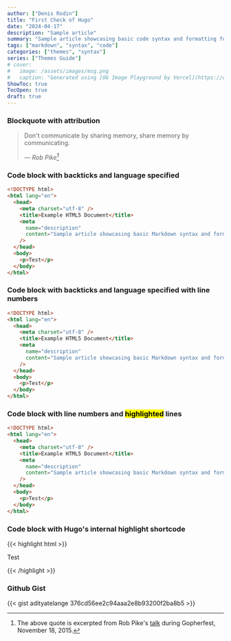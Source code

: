 ```yaml
---
author: ["Denis Rodin"]
title: "First Check of Hugo"
date: "2024-04-17"
description: "Sample article"
summary: "Sample article showcasing basic code syntax and formatting for HTML elements."
tags: ["markdown", "syntax", "code"]
categories: ["themes", "syntax"]
series: ["Themes Guide"]
# cover:
#   image: /assets/images/msg.png
#   caption: "Generated using [OG Image Playground by Vercel](https://og-playground.vercel.app/)"
ShowToc: true
TocOpen: true
draft: true
---
```


### Blockquote with attribution

> Don't communicate by sharing memory, share memory by communicating.
>
> — <cite>Rob Pike[^1]</cite>

[^1]: The above quote is excerpted from Rob Pike's [talk](https://www.youtube.com/watch?v=PAAkCSZUG1c) during Gopherfest, November 18, 2015.

### Code block with backticks and language specified

```html
<!DOCTYPE html>
<html lang="en">
  <head>
    <meta charset="utf-8" />
    <title>Example HTML5 Document</title>
    <meta
      name="description"
      content="Sample article showcasing basic Markdown syntax and formatting for HTML elements."
    />
  </head>
  <body>
    <p>Test</p>
  </body>
</html>
```

### Code block with backticks and language specified with line numbers

```html {linenos=true}
<!DOCTYPE html>
<html lang="en">
  <head>
    <meta charset="utf-8" />
    <title>Example HTML5 Document</title>
    <meta
      name="description"
      content="Sample article showcasing basic Markdown syntax and formatting for HTML elements."
    />
  </head>
  <body>
    <p>Test</p>
  </body>
</html>
```

### Code block with line numbers and <mark>highlighted</mark> lines

```html {linenos=inline,hl_lines=[2,8]}
<!DOCTYPE html>
<html lang="en">
  <head>
    <meta charset="utf-8" />
    <title>Example HTML5 Document</title>
    <meta
      name="description"
      content="Sample article showcasing basic Markdown syntax and formatting for HTML elements."
    />
  </head>
  <body>
    <p>Test</p>
  </body>
</html>
```

### Code block with Hugo's internal highlight shortcode

{{< highlight html >}}
<!doctype html>
<html lang="en">
<head>
  <meta charset="utf-8">
  <title>Example HTML5 Document</title>
</head>
<body>
  <p>Test</p>
</body>
</html>
{{< /highlight >}}

### Github Gist

{{< gist adityatelange 376cd56ee2c94aaa2e8b93200f2ba8b5 >}}
